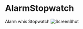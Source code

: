 # AlarmStopwatch
Alarm whis Stopwatch
![ScreenShot](https://github.com/Buyn/AlarmStopwatch/src/screenshot/alarm.jpg)
